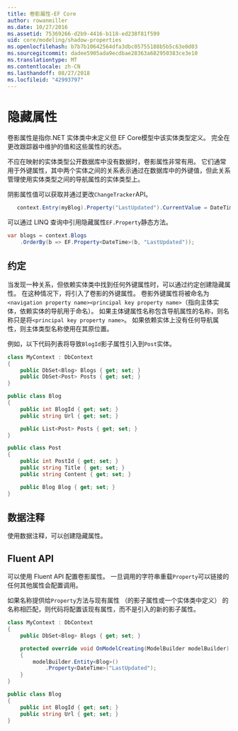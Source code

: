 ```yaml
---
title: 卷影属性-EF Core
author: rowanmiller
ms.date: 10/27/2016
ms.assetid: 75369266-d2b9-4416-b118-ed238f81f599
uid: core/modeling/shadow-properties
ms.openlocfilehash: b7b7b10642564dfa3dbc05755188b5b5c63e0d03
ms.sourcegitcommit: dadee5905ada9ecdbae28363a682950383ce3e10
ms.translationtype: MT
ms.contentlocale: zh-CN
ms.lasthandoff: 08/27/2018
ms.locfileid: "42993797"
---
```

# <a name="shadow-properties"></a>隐藏属性

卷影属性是指你.NET 实体类中未定义但 EF Core模型中该实体类型定义。 完全在更改跟踪器中维护的值和这些属性的状态。

不应在映射的实体类型公开数据库中没有数据时，卷影属性非常有用。 它们通常用于外键属性，其中两个实体之间的关系表示通过在数据库中的外键值，但此关系管理使用实体类型之间的导航属性的实体类型上。

阴影属性值可以获取并通过更改`ChangeTracker`API。

``` csharp
   context.Entry(myBlog).Property("LastUpdated").CurrentValue = DateTime.Now;
```

可以通过 LINQ 查询中引用隐藏属性`EF.Property`静态方法。

``` csharp
var blogs = context.Blogs
    .OrderBy(b => EF.Property<DateTime>(b, "LastUpdated"));
```

## <a name="conventions"></a>约定

当发现一种关系，但依赖实体类中找到任何外键属性时，可以通过约定创建隐藏属性。 在这种情况下，将引入了卷影的外键属性。 卷影外键属性将被命名为`<navigation property name><principal key property name>`（指向主体实体，依赖实体的导航用于命名）。 如果主体键属性名称包含导航属性的名称，则名称只是将`<principal key property name>`。 如果依赖实体上没有任何导航属性，则主体类型名称使用在其原位置。

例如，以下代码列表将导致`BlogId`影子属性引入到`Post`实体。

<!-- [!code-csharp[Main](samples/core/Modeling/Conventions/Samples/ShadowForeignKey.cs)] -->
``` csharp
class MyContext : DbContext
{
    public DbSet<Blog> Blogs { get; set; }
    public DbSet<Post> Posts { get; set; }
}

public class Blog
{
    public int BlogId { get; set; }
    public string Url { get; set; }

    public List<Post> Posts { get; set; }
}

public class Post
{
    public int PostId { get; set; }
    public string Title { get; set; }
    public string Content { get; set; }

    public Blog Blog { get; set; }
}
```

## <a name="data-annotations"></a>数据注释

使用数据注释，可以创建隐藏属性。

## <a name="fluent-api"></a>Fluent API

可以使用 Fluent API 配置卷影属性。 一旦调用的字符串重载`Property`可以链接的任何其他属性会配置调用。

如果名称提供给`Property`方法与现有属性 （的影子属性或一个实体类中定义） 的名称相匹配，则代码将配置该现有属性，而不是引入的新的影子属性。

<!-- [!code-csharp[Main](samples/core/Modeling/FluentAPI/Samples/ShadowProperty.cs?highlight=7,8)] -->
``` csharp
class MyContext : DbContext
{
    public DbSet<Blog> Blogs { get; set; }

    protected override void OnModelCreating(ModelBuilder modelBuilder)
    {
        modelBuilder.Entity<Blog>()
            .Property<DateTime>("LastUpdated");
    }
}

public class Blog
{
    public int BlogId { get; set; }
    public string Url { get; set; }
}
```
